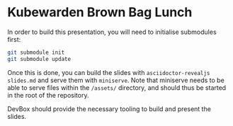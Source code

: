 # Kubewarden Brown Bag Lunch

In order to build this presentation, you will need to initialise submodules first:

```sh
git submodule init
git submodule update
```

Once this is done, you can build the slides with `asciidoctor-revealjs slides.md` and serve them
with `miniserve`. Note that miniserve needs to be able to serve files within the `/assets/`
directory, and should thus be started in the root of the repository.

DevBox should provide the necessary tooling to build and present the slides.
